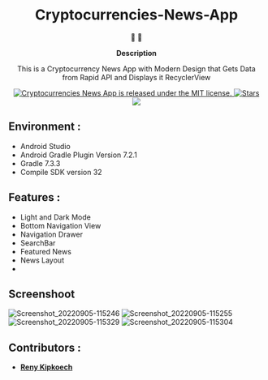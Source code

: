 <h1 align="center">
Cryptocurrencies-News-App
</h1>

<p align="center">
   📄 🚀
</p>

<p align="center">
  <strong>
   Description
  </strong>
</p>

<p align="center">
 This is a Cryptocurrency News App with Modern Design that Gets Data from Rapid API and Displays it RecyclerView
</p>

<p align="center">

<a href="https://github.com/Tr-reny/Cryptocurrencies-News-App/blob/master/LICENCE">
 <img src="https://img.shields.io/badge/license-MIT-blue.svg" alt="Cryptocurrencies News App is released under the MIT license." />
  </a>

   <a href="https://img.shields.io/github/stars/Tr-reny/Cryptocurrencies-News-App?style=social">
  <img src="https://img.shields.io/github/stars/Tr-reny/Cryptocurrencies-News-App?style=social" alt="Stars" />
 </a>

<a href="https://komarev.com/ghpvc/?username=Cryptocurrencies-News-App&color=green">
  <img src="https://komarev.com/ghpvc/?username=Cryptocurrencies-News-App&color=green" />
 </a>



</p>

## Environment :

* Android Studio
* Android Gradle Plugin Version 7.2.1
* Gradle 7.3.3
* Compile SDK version 32

## Features :

* Light and Dark Mode
* Bottom Navigation View
* Navigation Drawer
* SearchBar
* Featured News
* News Layout
*

## Screenshoot

![Screenshot_20220905-115246](https://user-images.githubusercontent.com/57016982/188411532-98659423-3dc2-457b-85b5-30fdd082d183.png)
![Screenshot_20220905-115255](https://user-images.githubusercontent.com/57016982/188411585-3400ac5f-f11d-43ff-bff4-ff192c0db22c.png)
![Screenshot_20220905-115329](https://user-images.githubusercontent.com/57016982/188411664-8a91b2f2-2644-456f-8065-7bef04e0e3a8.png)
![Screenshot_20220905-115304](https://user-images.githubusercontent.com/57016982/188411650-f09d8879-93ec-4abe-a9c1-5d71e6fca686.png)
</p>

## Contributors :

* [**Reny Kipkoech**](https://github.com/Tr-reny)






